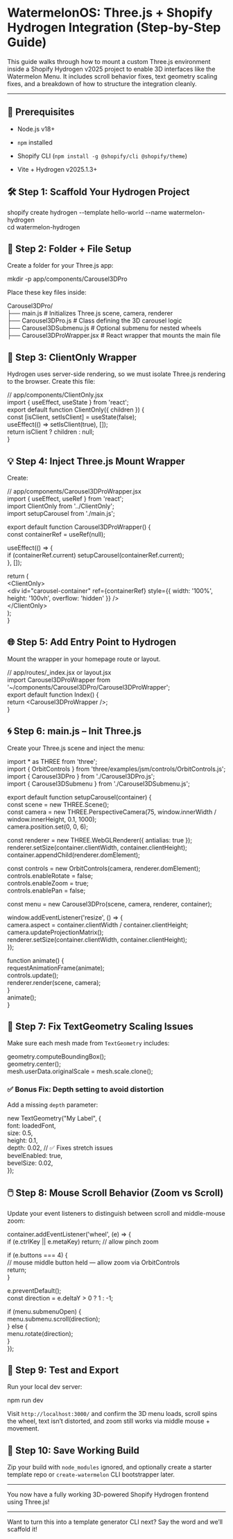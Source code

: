 # **WatermelonOS: Three.js \+ Shopify Hydrogen Integration (Step-by-Step Guide)**

This guide walks through how to mount a custom Three.js environment inside a Shopify Hydrogen v2025 project to enable 3D interfaces like the Watermelon Menu. It includes scroll behavior fixes, text geometry scaling fixes, and a breakdown of how to structure the integration cleanly.

---

## **🧱 Prerequisites**

* Node.js v18+

* `npm` installed

* Shopify CLI (`npm install -g @shopify/cli @shopify/theme`)

* Vite \+ Hydrogen v2025.1.3+

## **🛠 Step 1: Scaffold Your Hydrogen Project**

shopify create hydrogen \--template hello-world \--name watermelon-hydrogen  
cd watermelon-hydrogen

## **📁 Step 2: Folder \+ File Setup**

Create a folder for your Three.js app:

mkdir \-p app/components/Carousel3DPro

Place these key files inside:

Carousel3DPro/  
├── main.js                    \# Initializes Three.js scene, camera, renderer  
├── Carousel3DPro.js          \# Class defining the 3D carousel logic  
├── Carousel3DSubmenu.js      \# Optional submenu for nested wheels  
├── Carousel3DProWrapper.jsx  \# React wrapper that mounts the main file

## **🧠 Step 3: ClientOnly Wrapper**

Hydrogen uses server-side rendering, so we must isolate Three.js rendering to the browser. Create this file:

// app/components/ClientOnly.jsx  
import { useEffect, useState } from 'react';  
export default function ClientOnly({ children }) {  
  const \[isClient, setIsClient\] \= useState(false);  
  useEffect(() \=\> setIsClient(true), \[\]);  
  return isClient ? children : null;  
}

## **💡 Step 4: Inject Three.js Mount Wrapper**

Create:

// app/components/Carousel3DProWrapper.jsx  
import { useEffect, useRef } from 'react';  
import ClientOnly from '../ClientOnly';  
import setupCarousel from './main.js';

export default function Carousel3DProWrapper() {  
  const containerRef \= useRef(null);

  useEffect(() \=\> {  
    if (containerRef.current) setupCarousel(containerRef.current);  
  }, \[\]);

  return (  
    \<ClientOnly\>  
      \<div id="carousel-container" ref={containerRef} style={{ width: '100%', height: '100vh', overflow: 'hidden' }} /\>  
    \</ClientOnly\>  
  );  
}

## **🌐 Step 5: Add Entry Point to Hydrogen**

Mount the wrapper in your homepage route or layout.

// app/routes/\_index.jsx or layout.jsx  
import Carousel3DProWrapper from '\~/components/Carousel3DPro/Carousel3DProWrapper';  
export default function Index() {  
  return \<Carousel3DProWrapper /\>;  
}

## **🌀 Step 6: main.js – Init Three.js**

Create your Three.js scene and inject the menu:

import \* as THREE from 'three';  
import { OrbitControls } from 'three/examples/jsm/controls/OrbitControls.js';  
import { Carousel3DPro } from './Carousel3DPro.js';  
import { Carousel3DSubmenu } from './Carousel3DSubmenu.js';

export default function setupCarousel(container) {  
  const scene \= new THREE.Scene();  
  const camera \= new THREE.PerspectiveCamera(75, window.innerWidth / window.innerHeight, 0.1, 1000);  
  camera.position.set(0, 0, 6);

  const renderer \= new THREE.WebGLRenderer({ antialias: true });  
  renderer.setSize(container.clientWidth, container.clientHeight);  
  container.appendChild(renderer.domElement);

  const controls \= new OrbitControls(camera, renderer.domElement);  
  controls.enableRotate \= false;  
  controls.enableZoom \= true;  
  controls.enablePan \= false;

  const menu \= new Carousel3DPro(scene, camera, renderer, container);

  window.addEventListener('resize', () \=\> {  
    camera.aspect \= container.clientWidth / container.clientHeight;  
    camera.updateProjectionMatrix();  
    renderer.setSize(container.clientWidth, container.clientHeight);  
  });

  function animate() {  
    requestAnimationFrame(animate);  
    controls.update();  
    renderer.render(scene, camera);  
  }  
  animate();  
}

## **🔡 Step 7: Fix TextGeometry Scaling Issues**

Make sure each mesh made from `TextGeometry` includes:

geometry.computeBoundingBox();  
geometry.center();  
mesh.userData.originalScale \= mesh.scale.clone();

### **✅ Bonus Fix: Depth setting to avoid distortion**

Add a missing `depth` parameter:

new TextGeometry("My Label", {  
  font: loadedFont,  
  size: 0.5,  
  height: 0.1,  
  depth: 0.02, // ✅ Fixes stretch issues  
  bevelEnabled: true,  
  bevelSize: 0.02,  
});

## **🖱️ Step 8: Mouse Scroll Behavior (Zoom vs Scroll)**

Update your event listeners to distinguish between scroll and middle-mouse zoom:

container.addEventListener('wheel', (e) \=\> {  
  if (e.ctrlKey || e.metaKey) return; // allow pinch zoom

  if (e.buttons \=== 4\) {  
    // mouse middle button held — allow zoom via OrbitControls  
    return;  
  }

  e.preventDefault();  
  const direction \= e.deltaY \> 0 ? 1 : \-1;

  if (menu.submenuOpen) {  
    menu.submenu.scroll(direction);  
  } else {  
    menu.rotate(direction);  
  }  
});

## **🧪 Step 9: Test and Export**

Run your local dev server:

npm run dev

Visit `http://localhost:3000/` and confirm the 3D menu loads, scroll spins the wheel, text isn’t distorted, and zoom still works via middle mouse \+ movement.

## **💾 Step 10: Save Working Build**

Zip your build with `node_modules` ignored, and optionally create a starter template repo or `create-watermelon` CLI bootstrapper later.

---

You now have a fully working 3D-powered Shopify Hydrogen frontend using Three.js\!

---

Want to turn this into a template generator CLI next? Say the word and we’ll scaffold it\!

